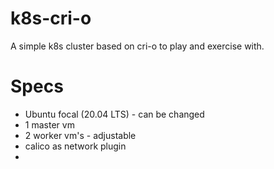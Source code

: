 # k8s-cri-o

A simple k8s cluster based on cri-o to play and exercise with.

# Specs

- Ubuntu focal (20.04 LTS) - can be changed
- 1 master vm
- 2 worker vm's - adjustable
- calico as network plugin
-
